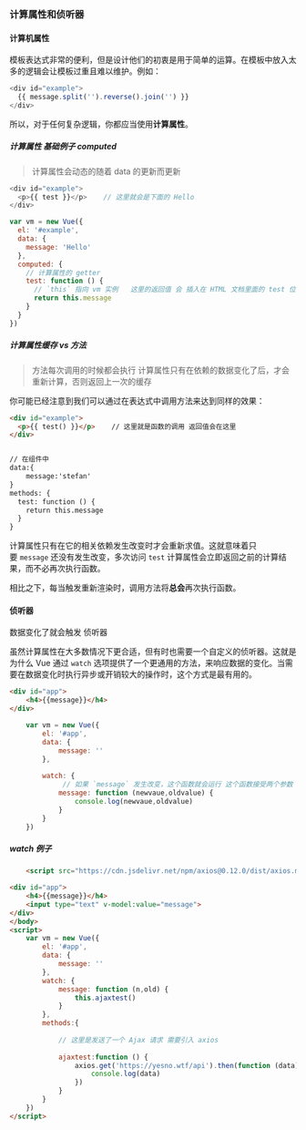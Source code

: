 ### 计算属性和侦听器

#### 计算机属性

模板表达式非常的便利，但是设计他们的初衷是用于简单的运算。在模板中放入太多的逻辑会让模板过重且难以维护。例如： 

```javascript
<div id="example">
  {{ message.split('').reverse().join('') }}
</div>
```

所以，对于任何复杂逻辑，你都应当使用**计算属性**。 



##### 计算属性 基础例子 computed 

> 计算属性会动态的随着 data 的更新而更新

```javascript
<div id="example">
  <p>{{ test }}</p>    // 这里就会是下面的 Hello
</div>
```

```javascript
var vm = new Vue({
  el: '#example',
  data: {
    message: 'Hello'
  },
  computed: {
    // 计算属性的 getter
    test: function () {
      // `this` 指向 vm 实例   这里的返回值 会 插入在 HTML 文档里面的 test 位置
      return this.message
    }
  }
})
```

#####  计算属性缓存 vs 方法

> 方法每次调用的时候都会执行  计算属性只有在依赖的数据变化了后，才会重新计算，否则返回上一次的缓存

你可能已经注意到我们可以通过在表达式中调用方法来达到同样的效果： 

```html
<div id="example">
  <p>{{ test() }}</p>    // 这里就是函数的调用 返回值会在这里
</div>


// 在组件中
data:{
	message:'stefan'
}
methods: {
  test: function () {
    return this.message
  }
}
```

计算属性只有在它的相关依赖发生改变时才会重新求值。这就意味着只要 `message` 还没有发生改变，多次访问 `test` 计算属性会立即返回之前的计算结果，而不必再次执行函数。 

相比之下，每当触发重新渲染时，调用方法将**总会**再次执行函数。 



#### 侦听器

数据变化了就会触发 侦听器

虽然计算属性在大多数情况下更合适，但有时也需要一个自定义的侦听器。这就是为什么 Vue 通过 `watch` 选项提供了一个更通用的方法，来响应数据的变化。当需要在数据变化时执行异步或开销较大的操作时，这个方式是最有用的。 

```html
<div id="app">
    <h4>{{message}}</h4>
</div>
```

```javascript
    var vm = new Vue({
        el: '#app',
        data: {
            message: ''
        },
        
        watch: {
             // 如果 `message` 发生改变，这个函数就会运行 这个函数接受两个参数 新值和旧值
            message: function (newvaue,oldvalue) {
                console.log(newvaue,oldvalue)
            }
        }
    })
```

##### watch 例子

```html
    <script src="https://cdn.jsdelivr.net/npm/axios@0.12.0/dist/axios.min.js"></script>

<div id="app">
    <h4>{{message}}</h4>
    <input type="text" v-model:value="message">
</div>
</body>
<script>
    var vm = new Vue({
        el: '#app',
        data: {
            message: ''
        },
        watch: {
            message: function (n,old) {
                this.ajaxtest()
            }
        },
        methods:{
            
            // 这里是发送了一个 Ajax 请求 需要引入 axios 
            
            ajaxtest:function () {
                axios.get('https://yesno.wtf/api').then(function (data) {
                    console.log(data)
                })
            }
        }
    })
</script>
```

